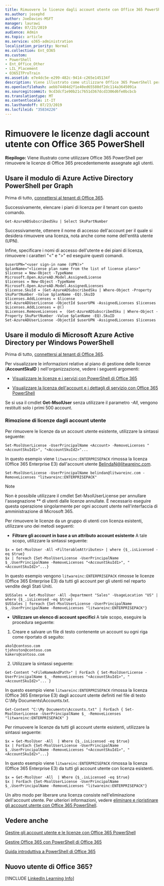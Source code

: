 ```yaml
---
title: Rimuovere le licenze dagli account utente con Office 365 PowerShell
ms.author: josephd
author: JoeDavies-MSFT
manager: laurawi
ms.date: 07/23/2019
audience: Admin
ms.topic: article
ms.service: o365-administration
localization_priority: Normal
ms.collection: Ent_O365
ms.custom:
- PowerShell
- Ent_Office_Other
- LIL_Placement
- O365ITProTrain
ms.assetid: e7e4dc5e-e299-482c-9414-c265e145134f
description: Viene illustrato come utilizzare Office 365 PowerShell per rimuovere le licenze di Office 365 precedentemente assegnate agli utenti.
ms.openlocfilehash: aebb74404d2f1e40ed65580df2dc114a3645091a
ms.sourcegitcommit: 9cd3dcf1e90b21c7651d367dcd3306d6fe0bcbcb
ms.translationtype: MT
ms.contentlocale: it-IT
ms.lasthandoff: 07/23/2019
ms.locfileid: "35834226"
---
```

# <a name="remove-licenses-from-user-accounts-with-office-365-powershell"></a>Rimuovere le licenze dagli account utente con Office 365 PowerShell

**Riepilogo:** Viene illustrato come utilizzare Office 365 PowerShell per rimuovere le licenze di Office 365 precedentemente assegnate agli utenti.

## <a name="use-the-azure-active-directory-powershell-for-graph-module"></a>Usare il modulo di Azure Active Directory PowerShell per Graph

Prima di tutto, [connettersi al tenant di Office 365](connect-to-office-365-powershell.md#connect-with-the-azure-active-directory-powershell-for-graph-module).
  

Successivamente, elencare i piani di licenza per il tenant con questo comando.

```
Get-AzureADSubscribedSku | Select SkuPartNumber
```

Successivamente, ottenere il nome di accesso dell'account per il quale si desidera rimuovere una licenza, nota anche come nome dell'entità utente (UPN).

Infine, specificare i nomi di accesso dell'utente e dei piani di licenza, rimuovere i caratteri "<" e ">" ed eseguire questi comandi.

```
$userUPN="<user sign-in name (UPN)>"
$planName="<license plan name from the list of license plans>"
$license = New-Object -TypeName Microsoft.Open.AzureAD.Model.AssignedLicense
$licenses = New-Object -TypeName Microsoft.Open.AzureAD.Model.AssignedLicenses
$license.SkuId = (Get-AzureADSubscribedSku | Where-Object -Property SkuPartNumber -Value $planName -EQ).SkuID
$licenses.AddLicenses = $license
Set-AzureADUserLicense -ObjectId $userUPN -AssignedLicenses $licenses
$Licenses.AddLicenses = @()
$Licenses.RemoveLicenses =  (Get-AzureADSubscribedSku | Where-Object -Property SkuPartNumber -Value $planName -EQ).SkuID
Set-AzureADUserLicense -ObjectId $userUPN -AssignedLicenses $licenses
```

## <a name="use-the-microsoft-azure-active-directory-module-for-windows-powershell"></a>Usare il modulo di Microsoft Azure Active Directory per Windows PowerShell

Prima di tutto, [connettersi al tenant di Office 365](connect-to-office-365-powershell.md#connect-with-the-microsoft-azure-active-directory-module-for-windows-powershell).

   
Per visualizzare le informazioni relative al piano di gestione delle licenze (**AccountSkuID** ) nell'organizzazione, vedere i seguenti argomenti:
    
  - [Visualizzare le licenze e i servizi con PowerShell di Office 365](view-licenses-and-services-with-office-365-powershell.md)
    
  - [Visualizzare la licenza dell'account e i dettagli di servizio con Office 365 PowerShell](view-account-license-and-service-details-with-office-365-powershell.md)
    
Se si usa il cmdlet **Get-MsolUser** senza utilizzare il parametro _-All_, vengono restituiti solo i primi 500 account.
    
### <a name="removing-licenses-from-user-accounts"></a>Rimozione di licenze dagli account utente

Per rimuovere le licenze da un account utente esistente, utilizzare la sintassi seguente:
  
```
Set-MsolUserLicense -UserPrincipalName <Account> -RemoveLicenses "<AccountSkuId1>", "<AccountSkuId2>"...
```

In questo esempio viene `litwareinc:ENTERPRISEPACK` rimossa la licenza (Office 365 Enterprise E3) dall'account utente BelindaN@litwareinc.com.
  
```
Set-MsolUserLicense -UserPrincipalName belindan@litwareinc.com -RemoveLicenses "litwareinc:ENTERPRISEPACK"
```

>[!Note]
>Non è possibile utilizzare il cmdlet Set-MsolUserLicense per annullare l'assegnazione ** di utenti dalle licenze annullate. È necessario eseguire questa operazione singolarmente per ogni account utente nell'interfaccia di amministrazione di Microsoft 365.
>

Per rimuovere le licenze da un gruppo di utenti con licenza esistenti, utilizzare uno dei metodi seguenti:
  
- **Filtrare gli account in base a un attributo account esistente** A tale scopo, utilizzare la sintassi seguente:
    
```
$x = Get-MsolUser -All <FilterableAttributes> | where {$_.isLicensed -eq $true}
$x | foreach {Set-MsolUserLicense -UserPrincipalName $_.UserPrincipalName -RemoveLicenses "<AccountSkuId1>", "<AccountSkuId2>"...}
```

In questo esempio vengono `litwareinc:ENTERPRISEPACK` rimosse le licenze (Office 365 Enterprise E3) da tutti gli account per gli utenti nel reparto vendite degli Stati Uniti.
    
```
$USSales = Get-MsolUser -All -Department "Sales" -UsageLocation "US" | where {$_.isLicensed -eq $true}
$USSales | foreach {Set-MsolUserLicense -UserPrincipalName $_.UserPrincipalName -RemoveLicenses "litwareinc:ENTERPRISEPACK"}
```

- **Utilizzare un elenco di account specifici** A tale scopo, eseguire la procedura seguente:
    
1. Creare e salvare un file di testo contenente un account su ogni riga come riportato di seguito:
    
  ```
akol@contoso.com
tjohnston@contoso.com
kakers@contoso.com
  ```

2. Utilizzare la sintassi seguente:
    
  ```
  Get-Content "<FileNameAndPath>" | ForEach { Set-MsolUserLicense -UserPrincipalName $_ -RemoveLicenses "<AccountSkuId1>", "<AccountSkuId2>"... }
  ```

In questo esempio viene `litwareinc:ENTERPRISEPACK` rimossa la licenza (Office 365 Enterprise E3) dagli account utente definiti nel file di testo C:\My Documents\Accounts.txt.
    
  ```
  Get-Content "C:\My Documents\Accounts.txt" | ForEach { Set-MsolUserLicense -UserPrincipalName $_ -RemoveLicenses "litwareinc:ENTERPRISEPACK" }
  ```

Per rimuovere le licenze da tutti gli account utente esistenti, utilizzare la sintassi seguente:
  
```
$x = Get-MsolUser -All  | Where {$_.isLicensed -eq $true}
$x | ForEach {Set-MsolUserLicense -UserPrincipalName $_.UserPrincipalName -RemoveLicenses "<AccountSkuId1>", "<AccountSkuId2>"...}
```

In questo esempio viene `litwareinc:ENTERPRISEPACK` rimossa la licenza (Office 365 Enterprise E3) da tutti gli account utente con licenza esistenti.
  
```
$x = Get-MsolUser -All  | Where {$_.isLicensed -eq $true}
$x | ForEach {Set-MsolUserLicense -UserPrincipalName $_.UserPrincipalName -RemoveLicenses "litwareinc:ENTERPRISEPACK"}
```

Un altro modo per liberare una licenza consiste nell'eliminazione dell'account utente. Per ulteriori informazioni, vedere [eliminare e ripristinare gli account utente con Office 365 PowerShell](delete-and-restore-user-accounts-with-office-365-powershell.md).
  
## <a name="see-also"></a>Vedere anche

[Gestire gli account utente e le licenze con Office 365 PowerShell](manage-user-accounts-and-licenses-with-office-365-powershell.md)
  
[Gestire Office 365 con PowerShell di Office 365](manage-office-365-with-office-365-powershell.md)
  
[Guida introduttiva a PowerShell di Office 365](getting-started-with-office-365-powershell.md)

    
## <a name="new-to-office-365"></a>Nuovo utente di Office 365?

[!INCLUDE [LinkedIn Learning Info](../common/office/linkedin-learning-info.md)]
   


